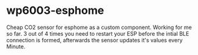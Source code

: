 # wp6003-esphome
Cheap CO2 sensor for esphome as a custom component. Working for me so far.
3 out of 4 times you need to restart your ESP before the intial BLE connection is formed, afterwards the sensor updates it's values every Minute.